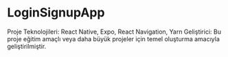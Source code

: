 # LoginSignupApp
Proje Teknolojileri: React Native, Expo, React Navigation, Yarn Geliştirici: Bu proje eğitim amaçlı veya daha büyük projeler için temel oluşturma amacıyla geliştirilmiştir.
